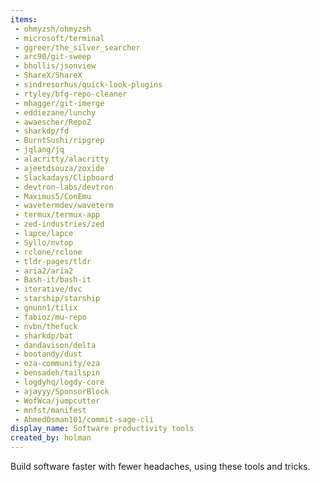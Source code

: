 ```yaml
---
items:
 - ohmyzsh/ohmyzsh
 - microsoft/terminal
 - ggreer/the_silver_searcher
 - arc90/git-sweep
 - bhollis/jsonview
 - ShareX/ShareX
 - sindresorhus/quick-look-plugins
 - rtyley/bfg-repo-cleaner
 - mhagger/git-imerge
 - eddiezane/lunchy
 - awaescher/RepoZ
 - sharkdp/fd
 - BurntSushi/ripgrep
 - jqlang/jq
 - alacritty/alacritty
 - ajeetdsouza/zoxide
 - Slackadays/Clipboard
 - devtron-labs/devtron
 - Maximus5/ConEmu
 - wavetermdev/waveterm
 - termux/termux-app
 - zed-industries/zed
 - lapce/lapce
 - Syllo/nvtop
 - rclone/rclone
 - tldr-pages/tldr
 - aria2/aria2
 - Bash-it/bash-it
 - iterative/dvc
 - starship/starship
 - gnunn1/tilix
 - fabioz/mu-repo
 - nvbn/thefuck
 - sharkdp/bat
 - dandavison/delta
 - bootandy/dust
 - eza-community/eza
 - bensadeh/tailspin
 - logdyhq/logdy-core
 - ajayyy/SponsorBlock
 - WofWca/jumpcutter
 - mnfst/manifest
 - AhmedOsman101/commit-sage-cli
display_name: Software productivity tools
created_by: holman
---
```

Build software faster with fewer headaches, using these tools and tricks.
